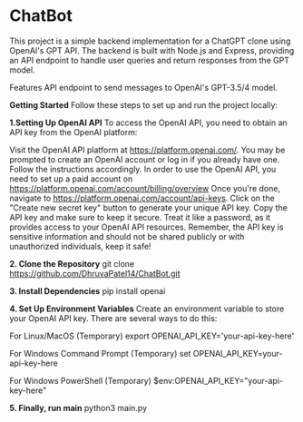 # ChatBot

This project is a simple backend implementation for a ChatGPT clone using OpenAI's GPT API. The backend is built with Node.js and Express, providing an API endpoint to handle user queries and return responses from the GPT model.

Features
API endpoint to send messages to OpenAI's GPT-3.5/4 model.

**Getting Started**
Follow these steps to set up and run the project locally:

**1.Setting Up OpenAI API**
To access the OpenAI API, you need to obtain an API key from the OpenAI platform:

Visit the OpenAI API platform at https://platform.openai.com/.
You may be prompted to create an OpenAI account or log in if you already have one. Follow the instructions accordingly.
In order to use the OpenAI API, you need to set up a paid account on https://platform.openai.com/account/billing/overview
Once you're done, navigate to https://platform.openai.com/account/api-keys.
Click on the "Create new secret key" button to generate your unique API key.
Copy the API key and make sure to keep it secure. Treat it like a password, as it provides access to your OpenAI API resources.
Remember, the API key is sensitive information and should not be shared publicly or with unauthorized individuals, keep it safe!

**2. Clone the Repository**
git clone https://github.com/DhruvaPatel14/ChatBot.git

**3. Install Dependencies**
pip install openai

**4. Set Up Environment Variables**
Create an environment variable to store your OpenAI API key. There are several ways to do this:

For Linux/MacOS (Temporary)
export OPENAI_API_KEY='your-api-key-here'

For Windows Command Prompt (Temporary)
set OPENAI_API_KEY=your-api-key-here

For Windows PowerShell (Temporary)
$env:OPENAI_API_KEY="your-api-key-here"

**5. Finally, run main**
python3 main.py
